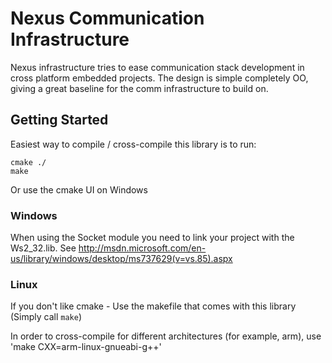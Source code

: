 # Nexus Communication Infrastructure

Nexus infrastructure tries to ease communication stack development in cross platform embedded projects.
The design is simple completely OO, giving a great baseline for the comm infrastructure to build on.

## Getting Started

Easiest way to compile / cross-compile this library is to run:
```
cmake ./
make 
```

Or use the cmake UI on Windows

### Windows

When using the Socket module you need to link your project with the Ws2_32.lib. See http://msdn.microsoft.com/en-us/library/windows/desktop/ms737629(v=vs.85).aspx


### Linux
If you don't like cmake - Use the makefile that comes with this library (Simply call `make`)

In order to cross-compile for different architectures (for example, arm), use 'make CXX=arm-linux-gnueabi-g++'
